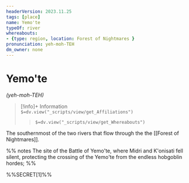 ```yaml
---
headerVersion: 2023.11.25
tags: [place]
name: Yemo'te
typeOf: river
whereabouts: 
- {type: region, location: Forest of Nightmares }
pronunciation: yeh-moh-TEH
dm_owner: none
---
```

# Yemo'te
*(yeh-moh-TEH)*
>[!info]+ Information  
> `$=dv.view("_scripts/view/get_Affiliations")`  
>> `$=dv.view("_scripts/view/get_Whereabouts")`

The southernmost of the two rivers that flow through the the [[Forest of Nightmares]]. 

%% notes
The site of the Battle of Yemo'te, where Midri and K'onisati fell silent, protecting the crossing of the Yemo'te from the endless hobgoblin hordes;
%%

%%SECRET[1]%%
